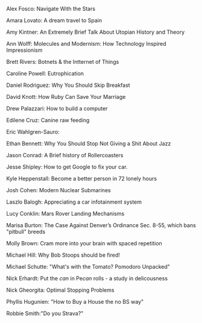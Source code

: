 Alex Fosco: Navigate With the Stars

Amara Lovato: A dream travel to Spain

Amy Kintner: An Extremely Brief Talk About Utopian History and Theory

Ann Wolff: Molecules and Modernism: How Technology Inspired Impressionism

Brett Rivers: Botnets & the Intternet of Things

Caroline Powell:  Eutrophication

Daniel Rodriguez: Why You Should Skip Breakfast

David Knott: How Ruby Can Save Your Marriage

Drew Palazzari: How to build a computer

Edilene Cruz: Canine raw feeding

Eric Wahlgren-Sauro: 

Ethan Bennett: Why You Should Stop Not Giving a Shit About Jazz

Jason Conrad: A Brief history of Rollercoasters

Jesse Shipley: How to get Google to fix your car.

Kyle Heppenstall: Become a better person in 72 lonely hours

Josh Cohen: 
  Modern Nuclear Submarines

Laszlo Balogh: Appreciating a car infotainment system

Lucy Conklin: Mars Rover Landing Mechanisms

Marisa Burton: The Case Against Denver’s Ordinance Sec. 8-55, which bans "pitbull" breeds 

Molly Brown: Cram more into your brain with spaced repetition

Michael Hill: Why Bob Stoops should be fired!

Michael Schutte: "What's with the Tomato? Pomodoro Unpacked"

Nick Erhardt:  Put the *can* in Pe*can* rolls - a study in delicousness

Nick Gheorgita: Optimal Stopping Problems

Phyllis Hugunien: "How to Buy a House the no BS way"

Robbie Smith:"Do you Strava?"

